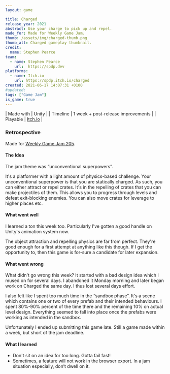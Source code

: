 ```yaml
---
layout: game

title: Charged
release_year: 2021
abstract: Use your charge to pick up and repel.
made_for: Made for Weekly Game Jam.
thumb: /assets/img/charged-thumb.png
thumb_alt: Charged gameplay thumbnail.
credit:
  name: Stephen Pearce
team:
  - name: Stephen Pearce
    url:  https://spdp.dev
platforms:
  - name: Itch.io
    url: https://spdp.itch.io/charged
created: 2021-06-17 14:07:31 +0100
#updated: 
tags: ["Game Jam"]
is_game: true
---
```


| Made with | Unity |
| Timeline | 1 week + post-release improvements |
| Playable | <a href="https://spdp.itch.io/charged" rel="nofollow noopener noreferrer" target="_blank" title="Play it on Itch.io">Itch.io</a> |


### Retrospective
Made for <a href="https://web.archive.org/web/20220518204641/https://itch.io/jam/weekly-game-jam-205" rel="nofollow noopener noreferrer" target="_blank">Weekly Game Jam 205</a>.


#### The Idea
The jam theme was &ldquo;unconventional superpowers&rdquo;.

It&apos;s a platformer with a light amount of physics-based challenge. Your unconventional superpower is that you are statically charged. As such, you can either attract or repel crates. It&apos;s in the repelling of crates that you can make projectiles of them. This allows you to progress through levels and defeat exit-blocking enemies. You can also move crates for leverage to higher places etc.


#### What went well
I learned a ton this week too. Particularly I&apos;ve gotten a good handle on Unity&apos;s animation system now.

The object attraction and repelling physics are far from perfect. They&apos;re good enough for a first attempt at anything like this though. If I get the opportunity to, then this game is for-sure a candidate for later expansion.


#### What went wrong
What didn&apos;t go wrong this week? It started with a bad design idea which I mused on for several days. I abandoned it Monday morning and later began work on Charged the same day. I thus lost several days effort.

I also felt like I spent too much time in the &ldquo;sandbox phase&rdquo;. It&apos;s a scene which contains one or two of every prefab and their intended behaviours. I spent 80%-90% percent of the time there and the remaining 10% on actual level design. Everything seemed to fall into place once the prefabs were working as intended in the sandbox.

Unfortunately I ended up submitting this game late. Still a game made within a week, but short of the jam deadline.


#### What I learned
* Don&apos;t sit on an idea for too long. Gotta fail fast!
* Sometimes, a feature will not work in the browser export. In a jam situation especially, don’t dwell on it.